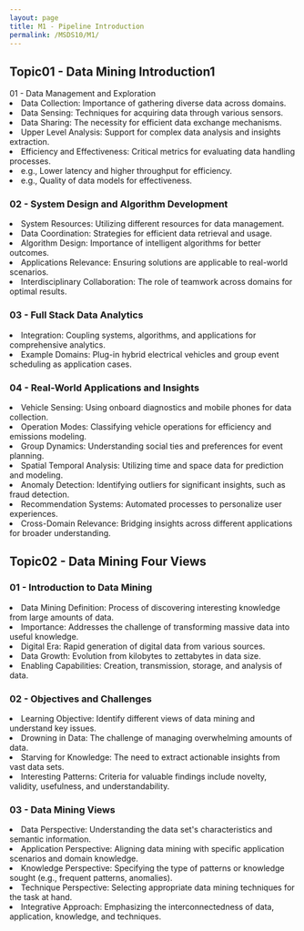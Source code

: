 ```yaml
---
layout: page
title: M1 - Pipeline Introduction
permalink: /MSDS10/M1/
---
```


<h2>Topic01 - Data Mining Introduction1</h2>
<div class="btn note0">
<div class="btn note1">01 - Data Management and Exploration</div>
<li>Data Collection: Importance of gathering diverse data across domains.</li>
<li>Data Sensing: Techniques for acquiring data through various sensors.</li>
<li>Data Sharing: The necessity for efficient data exchange mechanisms.</li>
<li>Upper Level Analysis: Support for complex data analysis and insights extraction.</li>
<li>Efficiency and Effectiveness: Critical metrics for evaluating data handling processes.</li>
    <li>e.g., Lower latency and higher throughput for efficiency.</li>
    <li>e.g., Quality of data models for effectiveness.</li>
</div>
<div class="btn note0">
<h3>02 - System Design and Algorithm Development</h3>  
<li>System Resources: Utilizing different resources for data management.</li>
<li>Data Coordination: Strategies for efficient data retrieval and usage.</li>
<li>Algorithm Design: Importance of intelligent algorithms for better outcomes.</li>
<li>Applications Relevance: Ensuring solutions are applicable to real-world scenarios.</li>
<li>Interdisciplinary Collaboration: The role of teamwork across domains for optimal results.</li>
</div>
<div class="btn note0">
<h3>03 - Full Stack Data Analytics</h3>  
<li>Integration: Coupling systems, algorithms, and applications for comprehensive analytics.</li>
<li>Example Domains: Plug-in hybrid electrical vehicles and group event scheduling as application cases.</li>
</div>
<div class="btn note0">
<h3>04 - Real-World Applications and Insights</h3>
<li>Vehicle Sensing: Using onboard diagnostics and mobile phones for data collection.</li>
<li>Operation Modes: Classifying vehicle operations for efficiency and emissions modeling.</li>
<li>Group Dynamics: Understanding social ties and preferences for event planning.</li>
<li>Spatial Temporal Analysis: Utilizing time and space data for prediction and modeling.</li>
<li>Anomaly Detection: Identifying outliers for significant insights, such as fraud detection.</li>
<li>Recommendation Systems: Automated processes to personalize user experiences.</li>
<li>Cross-Domain Relevance: Bridging insights across different applications for broader understanding.</li>
</div>
<h2>Topic02 - Data Mining Four Views</h2>
<div class="btn note0">
<h3>01 - Introduction to Data Mining</h3>  
<li>Data Mining Definition: Process of discovering interesting knowledge from large amounts of data.</li>
<li>Importance: Addresses the challenge of transforming massive data into useful knowledge.</li>
<li>Digital Era: Rapid generation of digital data from various sources.</li>
<li>Data Growth: Evolution from kilobytes to zettabytes in data size.</li>
<li>Enabling Capabilities: Creation, transmission, storage, and analysis of data.</li>
</div>
<div class="btn note0">
<h3>02 - Objectives and Challenges</h3>  
<li>Learning Objective: Identify different views of data mining and understand key issues.</li>
<li>Drowning in Data: The challenge of managing overwhelming amounts of data.</li>
<li>Starving for Knowledge: The need to extract actionable insights from vast data sets.</li>
<li>Interesting Patterns: Criteria for valuable findings include novelty, validity, usefulness, and understandability.</li>
</div>
<div class="btn note0">
<h3>03 - Data Mining Views</h3>  
<li>Data Perspective: Understanding the data set's characteristics and semantic information.</li>
<li>Application Perspective: Aligning data mining with specific application scenarios and domain knowledge.</li>
<li>Knowledge Perspective: Specifying the type of patterns or knowledge sought (e.g., frequent patterns, anomalies).</li>
<li>Technique Perspective: Selecting appropriate data mining techniques for the task at hand.</li>
<li>Integrative Approach: Emphasizing the interconnectedness of data, application, knowledge, and techniques.</li>
</div>
